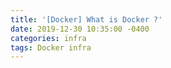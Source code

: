 ```yaml
---
title: '[Docker] What is Docker ?'
date: 2019-12-30 10:35:00 -0400
categories: infra
tags: Docker infra
---
```

